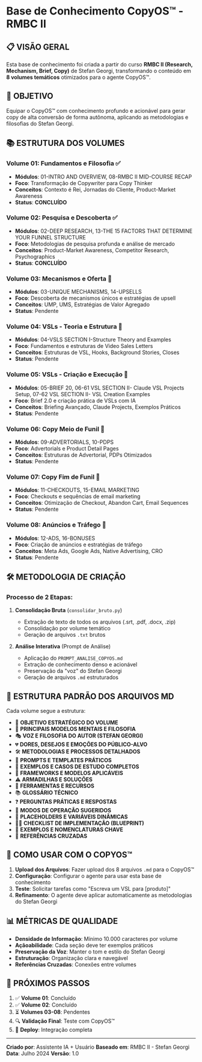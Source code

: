 # **Base de Conhecimento CopyOS™ - RMBC II**

## 📋 **VISÃO GERAL**

Esta base de conhecimento foi criada a partir do curso **RMBC II (Research, Mechanism, Brief, Copy)** de Stefan Georgi, transformando o conteúdo em **8 volumes temáticos** otimizados para o agente CopyOS™.

## 🎯 **OBJETIVO**

Equipar o CopyOS™ com conhecimento profundo e acionável para gerar copy de alta conversão de forma autônoma, aplicando as metodologias e filosofias do Stefan Georgi.

## 📚 **ESTRUTURA DOS VOLUMES**

### **Volume 01: Fundamentos e Filosofia** ✅
- **Módulos**: 01-INTRO AND OVERVIEW, 08-RMBC II MID-COURSE RECAP
- **Foco**: Transformação de Copywriter para Copy Thinker
- **Conceitos**: Contexto é Rei, Jornadas do Cliente, Product-Market Awareness
- **Status**: **CONCLUÍDO**

### **Volume 02: Pesquisa e Descoberta** ✅
- **Módulos**: 02-DEEP RESEARCH, 13-THE 15 FACTORS THAT DETERMINE YOUR FUNNEL STRUCTURE
- **Foco**: Metodologias de pesquisa profunda e análise de mercado
- **Conceitos**: Product-Market Awareness, Competitor Research, Psychographics
- **Status**: **CONCLUÍDO**

### **Volume 03: Mecanismos e Oferta** 🔄
- **Módulos**: 03-UNIQUE MECHANISMS, 14-UPSELLS
- **Foco**: Descoberta de mecanismos únicos e estratégias de upsell
- **Conceitos**: UMP, UMS, Estratégias de Valor Agregado
- **Status**: Pendente

### **Volume 04: VSLs - Teoria e Estrutura** 🔄
- **Módulos**: 04-VSLS SECTION I-Structure Theory and Examples
- **Foco**: Fundamentos e estruturas de Video Sales Letters
- **Conceitos**: Estruturas de VSL, Hooks, Background Stories, Closes
- **Status**: Pendente

### **Volume 05: VSLs - Criação e Execução** 🔄
- **Módulos**: 05-BRIEF 20, 06-61 VSL SECTION II- Claude VSL Projects Setup, 07-62 VSL SECTION II- VSL Creation Examples
- **Foco**: Brief 2.0 e criação prática de VSLs com IA
- **Conceitos**: Briefing Avançado, Claude Projects, Exemplos Práticos
- **Status**: Pendente

### **Volume 06: Copy Meio de Funil** 🔄
- **Módulos**: 09-ADVERTORIALS, 10-PDPS
- **Foco**: Advertorials e Product Detail Pages
- **Conceitos**: Estruturas de Advertorial, PDPs Otimizados
- **Status**: Pendente

### **Volume 07: Copy Fim de Funil** 🔄
- **Módulos**: 11-CHECKOUTS, 15-EMAIL MARKETING
- **Foco**: Checkouts e sequências de email marketing
- **Conceitos**: Otimização de Checkout, Abandon Cart, Email Sequences
- **Status**: Pendente

### **Volume 08: Anúncios e Tráfego** 🔄
- **Módulos**: 12-ADS, 16-BONUSES
- **Foco**: Criação de anúncios e estratégias de tráfego
- **Conceitos**: Meta Ads, Google Ads, Native Advertising, CRO
- **Status**: Pendente

## 🛠️ **METODOLOGIA DE CRIAÇÃO**

### **Processo de 2 Etapas:**

1. **Consolidação Bruta** (`consolidar_bruto.py`)
   - Extração de texto de todos os arquivos (.srt, .pdf, .docx, .zip)
   - Consolidação por volume temático
   - Geração de arquivos `.txt` brutos

2. **Análise Interativa** (Prompt de Análise)
   - Aplicação do `PROMPT_ANALISE_COPYOS.md`
   - Extração de conhecimento denso e acionável
   - Preservação da "voz" do Stefan Georgi
   - Geração de arquivos `.md` estruturados

## 📝 **ESTRUTURA PADRÃO DOS ARQUIVOS MD**

Cada volume segue a estrutura:

- 🎯 **OBJETIVO ESTRATÉGICO DO VOLUME**
- 🧠 **PRINCIPAIS MODELOS MENTAIS E FILOSOFIA**
- 🎭 **VOZ E FILOSOFIA DO AUTOR (STEFAN GEORGI)**
- 💔 **DORES, DESEJOS E EMOÇÕES DO PÚBLICO-ALVO**
- 🛠️ **METODOLOGIAS E PROCESSOS DETALHADOS**
- 📝 **PROMPTS E TEMPLATES PRÁTICOS**
- 💼 **EXEMPLOS E CASOS DE ESTUDO COMPLETOS**
- 🎯 **FRAMEWORKS E MODELOS APLICÁVEIS**
- ⚠️ **ARMADILHAS E SOLUÇÕES**
- 🔧 **FERRAMENTAS E RECURSOS**
- 📚 **GLOSSÁRIO TÉCNICO**
- ❓ **PERGUNTAS PRÁTICAS E RESPOSTAS**
- 🎯 **MODOS DE OPERAÇÃO SUGERIDOS**
- 📝 **PLACEHOLDERS E VARIÁVEIS DINÂMICAS**
- 👨‍💻 **CHECKLIST DE IMPLEMENTAÇÃO (BLUEPRINT)**
- 🔑 **EXEMPLOS E NOMENCLATURAS CHAVE**
- 🔗 **REFERÊNCIAS CRUZADAS**

## 🚀 **COMO USAR COM O COPYOS™**

1. **Upload dos Arquivos**: Fazer upload dos 8 arquivos `.md` para o CopyOS™
2. **Configuração**: Configurar o agente para usar esta base de conhecimento
3. **Teste**: Solicitar tarefas como "Escreva um VSL para [produto]"
4. **Refinamento**: O agente deve aplicar automaticamente as metodologias do Stefan Georgi

## 📊 **MÉTRICAS DE QUALIDADE**

- **Densidade de Informação**: Mínimo 10.000 caracteres por volume
- **Açãoabilidade**: Cada seção deve ter exemplos práticos
- **Preservação da Voz**: Manter o tom e estilo do Stefan Georgi
- **Estruturação**: Organização clara e navegável
- **Referências Cruzadas**: Conexões entre volumes

## 🔄 **PRÓXIMOS PASSOS**

1. ✅ **Volume 01**: Concluído
2. ✅ **Volume 02**: Concluído
3. ⏳ **Volumes 03-08**: Pendentes
4. 🔍 **Validação Final**: Teste com CopyOS™
5. 🚀 **Deploy**: Integração completa

---

**Criado por**: Assistente IA + Usuário
**Baseado em**: RMBC II - Stefan Georgi
**Data**: Julho 2024
**Versão**: 1.0 